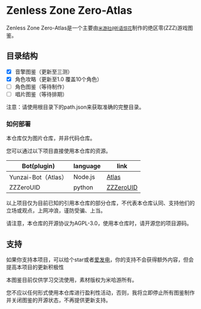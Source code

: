 # Zenless Zone Zero-Atlas
Zenless Zone Zero-Atlas是一个主要由[`米游社@听语惊花`](https://bbs.mihoyo.com/ys/accountCenter/postList?id=289918413)制作的绝区零(ZZZ)游戏图鉴。

## 目录结构
- [x] 音擎图鉴（更新至三测）
- [x] 角色攻略（更新至1.0 覆盖10个角色）
- [ ] 角色图鉴（等待制作）
- [ ] 唱片图鉴（等待排期）

注意：请使用根目录下的path.json来获取准确的完整目录。

### 如何部署

本仓库仅为图片仓库，并非代码仓库。

您可以通过以下项目直接使用本仓库的资源。

| Bot(plugin)         | language | link                                       |
| ------------------- | -------- | ------------------------------------------ |
| Yunzai-Bot（Atlas） | Node.js  | [Atlas](https://github.com/Nwflower/atlas) |
| ZZZeroUID | python  | [ZZZeroUID](https://github.com/ZZZure/ZZZeroUID) |

以上项目仅为目前已知的引用本仓库的部分仓库，不代表本仓库认同、支持他们的立场或观点，上网冲浪，谨防受骗、上当。

请注意，本仓库的开源协议为AGPL-3.0，使用本仓库时，请开源您的项目源码。

## 支持

如果你支持本项目，可以给个star或者[爱发电](https://afdian.net/a/Nwflower)，你的支持不会获得额外内容，但会提高本项目的更新积极性

本图鉴目前仅供学习交流使用，素材版权为米哈游所有。

您不应以任何形式使用本仓库进行盈利性活动，否则，我将立即停止所有图鉴制作并关闭图鉴的开源状态，不再提供更新支持。
